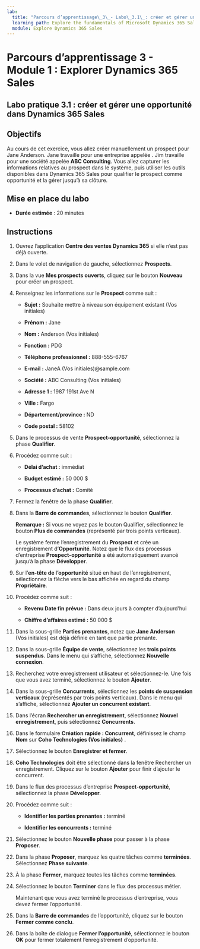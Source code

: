 ```yaml
---
lab:
  title: "Parcours d’apprentissage\_3\_- Labo\_3.1\_: créer et gérer une opportunité dans Dynamics\_365\_Sales"
  learning path: Explore the fundamentals of Microsoft Dynamics 365 Sales
  module: Explore Dynamics 365 Sales
---
```



Parcours d’apprentissage 3 - Module 1 : Explorer Dynamics 365 Sales
========================

## Labo pratique 3.1 : créer et gérer une opportunité dans Dynamics 365 Sales 

## Objectifs

Au cours de cet exercice, vous allez créer manuellement un prospect pour Jane Anderson. Jane travaille pour une entreprise appelée . Jim travaille pour une société appelée **ABC Consulting**. Vous allez capturer les informations relatives au prospect dans le système, puis utiliser les outils disponibles dans Dynamics 365 Sales pour qualifier le prospect comme opportunité et la gérer jusqu’à sa clôture.

## Mise en place du labo

  - **Durée estimée** : 20 minutes

## Instructions

1. Ouvrez l’application **Centre des ventes Dynamics 365** si elle n’est pas déjà ouverte.

2. Dans le volet de navigation de gauche, sélectionnez **Prospects**. 

3. Dans la vue **Mes prospects ouverts**, cliquez sur le bouton **Nouveau** pour créer un prospect. 

4. Renseignez les informations sur le **Prospect** comme suit :

    - **Sujet :** Souhaite mettre à niveau son équipement existant (Vos initiales)

    - **Prénom :** Jane

    - **Nom :** Anderson (Vos initiales)

    - **Fonction :** PDG

    - **Téléphone professionnel :** 888-555-6767

    - **E-mail :** JaneA (Vos initiales)@sample.com

    - **Société :** ABC Consulting (Vos initiales)

    - **Adresse 1 :** 1987 191st Ave N

    - **Ville :** Fargo

    - **Département/province :** ND

    - **Code postal :** 58102

5. Dans le processus de vente **Prospect-opportunité**, sélectionnez la phase **Qualifier**.

6. Procédez comme suit :

    - **Délai d’achat :** immédiat

    - **Budget estimé :** 50 000 $ 

    - **Processus d’achat :** Comité

7. Fermez la fenêtre de la phase **Qualifier**. 

8.  Dans la **Barre de commandes**, sélectionnez le bouton **Qualifier**. 

    **Remarque :** Si vous ne voyez pas le bouton Qualifier, sélectionnez le bouton **Plus de commandes** (représenté par trois points verticaux). 

    Le système ferme l’enregistrement du **Prospect** et crée un enregistrement d’**Opportunité**. Notez que le flux des processus d’entreprise **Prospect-opportunité** a été automatiquement avancé jusqu’à la phase **Développer**. 

9. Sur l’**en-tête de l’opportunité** situé en haut de l’enregistrement, sélectionnez la flèche vers le bas affichée en regard du champ **Propriétaire**. 

10. Procédez comme suit :

    - **Revenu Date fin prévue :** Dans deux jours à compter d’aujourd’hui

    - **Chiffre d’affaires estimé :** 50 000 $
    
11. Dans la sous-grille **Parties prenantes**, notez que **Jane Anderson** (Vos initiales) est déjà définie en tant que partie prenante. 

12. Dans la sous-grille **Équipe de vente**, sélectionnez les **trois points suspendus**. Dans le menu qui s’affiche, sélectionnez **Nouvelle connexion**. 

13. Recherchez votre enregistrement utilisateur et sélectionnez-le. Une fois que vous avez terminé, sélectionnez le bouton **Ajouter**. 

14. Dans la sous-grille **Concurrents**, sélectionnez les **points de suspension verticaux** (représentés par trois points verticaux). Dans le menu qui s’affiche, sélectionnez **Ajouter un concurrent existant**. 

15. Dans l’écran **Rechercher un enregistrement**, sélectionnez **Nouvel enregistrement**, puis sélectionnez **Concurrents**.

16. Dans le formulaire **Création rapide : Concurrent**, définissez le champ **Nom** sur **Coho Technologies (Vos initiales)** .

17. Sélectionnez le bouton **Enregistrer et fermer**.

18. **Coho Technologies** doit être sélectionné dans la fenêtre Rechercher un enregistrement. Cliquez sur le bouton **Ajouter** pour finir d’ajouter le concurrent.

19. Dans le flux des processus d’entreprise **Prospect-opportunité**, sélectionnez la phase **Développer**. 

20. Procédez comme suit : 

    - **Identifier les parties prenantes :** terminé 

    - **Identifier les concurrents :** terminé 

21. Sélectionnez le bouton **Nouvelle phase** pour passer à la phase **Proposer**. 

22. Dans la phase **Proposer**, marquez les quatre tâches comme **terminées**. Sélectionnez **Phase suivante**.

23. À la phase **Fermer**, marquez toutes les tâches comme **terminées**. 

24. Sélectionnez le bouton **Terminer** dans le flux des processus métier. 

    Maintenant que vous avez terminé le processus d’entreprise, vous devez fermer l’opportunité.

25. Dans la **Barre de commandes** de l’opportunité, cliquez sur le bouton **Fermer comme conclu**.

26. Dans la boîte de dialogue **Fermer l’opportunité**, sélectionnez le bouton **OK** pour fermer totalement l’enregistrement d’opportunité. 

